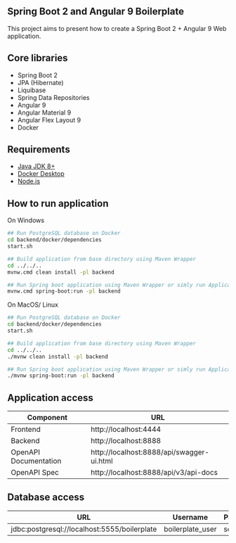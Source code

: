 Spring Boot 2 and Angular 9 Boilerplate
---------------------------------------------

This project aims to present how to create a Spring Boot 2 + Angular 9 Web application.

Core libraries
---------------------------------------------
- Spring Boot 2
- JPA (Hibernate)
- Liquibase
- Spring Data Repositories
- Angular 9
- Angular Material 9
- Angular Flex Layout 9
- Docker

Requirements
---------------------------------------------
- [Java JDK 8+](https://www.oracle.com/pl/java/technologies/javase-downloads.html)
- [Docker Desktop](https://www.docker.com/products/docker-desktop) 
- [Node.js](https://nodejs.org/en/) 

How to run application
---------------------------------------------
On Windows
```bash
## Run PostgreSQL database on Docker
cd backend/docker/dependencies
start.sh

## Build application from base directory using Maven Wrapper
cd ../../..
mvnw.cmd clean install -pl backend

## Run Spring boot application using Maven Wrapper or simly run Application class
mvnw.cmd spring-boot:run -pl backend
```

On MacOS/ Linux
```bash
## Run PostgreSQL database on Docker
cd backend/docker/dependencies
start.sh

## Build application from base directory using Maven Wrapper
cd ../../..
./mvnw clean install -pl backend

## Run Spring boot application using Maven Wrapper or simly run Application class
./mvnw spring-boot:run -pl backend
```

Application access
---------------------------------------------
Component             | URL                                      
---                   | ---                                      
Frontend              | http://localhost:4444                    
Backend               | http://localhost:8888                    
OpenAPI Documentation | http://localhost:8888/api/swagger-ui.html    
OpenAPI Spec          | http://localhost:8888/api/v3/api-docs        

Database access
---------------------------------------------
| URL                                          	| Username         	| Password 	|
|----------------------------------------------	|------------------	|----------	|
| jdbc:postgresql://localhost:5555/boilerplate 	| boilerplate_user 	| secret   	|
